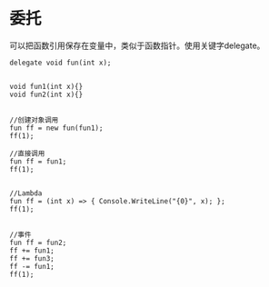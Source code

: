 # 委托

可以把函数引用保存在变量中，类似于函数指针。使用关键字delegate。

```
delegate void fun(int x); 


void fun1(int x){}
void fun2(int x){}


//创建对象调用
fun ff = new fun(fun1);
ff(1);

//直接调用
fun ff = fun1;
ff(1);


//Lambda
fun ff = (int x) => { Console.WriteLine("{0}", x); };
ff(1);


//事件
fun ff = fun2;
ff += fun1;
ff += fun3;
ff -= fun1;
ff(1); 
```
